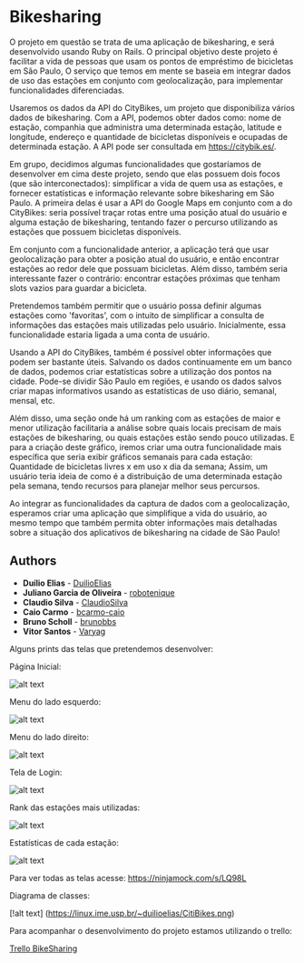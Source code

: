 # Bikesharing

O projeto em questão se trata de uma aplicação de  bikesharing, e será desenvolvido usando Ruby on Rails. O principal objetivo deste projeto é facilitar a vida de pessoas que usam os pontos de empréstimo de bicicletas em São Paulo, O serviço que temos em mente se baseia em integrar dados de uso das estações em conjunto com geolocalização, para implementar funcionalidades diferenciadas.

Usaremos os dados da API do CityBikes, um projeto que disponibiliza vários dados de bikesharing. Com a API, podemos obter dados como: nome de estação, companhia que administra uma determinada estação, latitude e longitude, endereço e quantidade de bicicletas disponíveis e ocupadas de determinada estação. A API pode ser consultada em https://citybik.es/.

Em grupo, decidimos algumas funcionalidades que gostaríamos de desenvolver em cima deste projeto, sendo que elas possuem dois focos (que são interconectados): simplificar a vida de quem usa as estações, e fornecer estatísticas e informação relevante sobre bikesharing em São Paulo. A primeira delas é usar a API do Google Maps em conjunto com a do CityBikes: seria possível traçar rotas entre uma posição atual do usuário e alguma estação de bikesharing, tentando fazer o percurso utilizando as estações que possuem bicicletas disponíveis.

Em conjunto com a funcionalidade anterior, a aplicação terá que usar geolocalização para obter a posição atual do usuário, e então encontrar estações ao redor dele que possuam bicicletas. Além disso, também seria interessante fazer o contrário: encontrar estações próximas que tenham slots vazios para guardar a bicicleta.

Pretendemos também permitir que o usuário possa definir algumas estações como 'favoritas', com o intuito de simplificar a consulta de informações das estações mais utilizadas pelo usuário. Inicialmente, essa funcionalidade estaria ligada a uma conta de usuário.

Usando a API do CityBikes, também é possível obter informações que podem ser bastante úteis. Salvando os dados continuamente em um banco de dados, podemos criar estatísticas sobre a utilização dos pontos na cidade. Pode-se dividir São Paulo em regiões, e usando os dados salvos criar mapas informativos usando as estatísticas de uso diário, semanal, mensal, etc.

Além disso, uma seção onde há um ranking com as estações de maior e menor utilização facilitaria a análise sobre quais locais precisam de mais estações de bikesharing, ou quais estações estão sendo pouco utilizadas. E para a criação deste gráfico, iremos criar uma outra funcionalidade mais específica que seria exibir gráficos semanais para cada estação: Quantidade de bicicletas livres x em uso x dia da semana; Assim, um usuário teria ideia de como é a distribuição de uma determinada estação pela semana,  tendo recursos para planejar melhor seus percursos.

Ao integrar as funcionalidades da captura de dados com a geolocalização, esperamos criar uma aplicação que simplifique a vida do usuário, ao mesmo tempo que também permita obter informações mais detalhadas sobre a situação dos aplicativos de bikesharing na cidade de São Paulo!



## Authors

* **Duílio Elias** - [DuilioElias](https://github.com/duilioelias)
* **Juliano Garcia de Oliveira** - [robotenique](https://gitlab.com/robotenique)
* **Claudio Silva** - [ClaudioSilva](https://gitlab.com/ddkclaudio)
* **Caio Carmo** - [bcarmo-caio](https://gitlab.com/bcarmo-caio)
* **Bruno Scholl** - [brunobbs](https://gitlab.com/brunobbs)
* **Vitor Santos** - [Varyag](https://gitlab.com/Varyag)


Alguns prints das telas que pretendemos desenvolver:

Página Inicial:

![alt text](https://linux.ime.usp.br/~duilioelias/home.png)

Menu do lado esquerdo:

![alt text](https://linux.ime.usp.br/~duilioelias/leftMenu.png)

Menu do lado direito:

![alt text](https://linux.ime.usp.br/~duilioelias/leftMenu.png)

Tela de Login:

![alt text](https://linux.ime.usp.br/~duilioelias/login.png)

Rank das estações mais utilizadas:

![alt text](https://linux.ime.usp.br/~duilioelias/rank.png)

Estatísticas de cada estação:

![alt text](https://linux.ime.usp.br/~duilioelias/stats.png)

Para ver todas as telas acesse: https://ninjamock.com/s/LQ98L

Diagrama de classes:

[!alt text] (https://linux.ime.usp.br/~duilioelias/CitiBikes.png)


Para acompanhar o desenvolvimento do projeto estamos utilizando o trello:

[Trello BikeSharing](https://trello.com/bikesharingsp)
